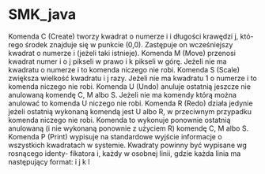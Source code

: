 # SMK_java

Komenda C (Create) tworzy kwadrat o numerze i i długości krawędzi j, któ-
rego środek znajduje się w punkcie (0,0). Zastępuje on wcześniejszy kwadrat o
numerze i (jeżeli taki istnieje).
Komenda M (Move) przenosi kwadrat numer i o j pikseli w prawo i k pikseli w
górę. Jeżeli nie ma kwadratu o numerze i to komenda niczego nie robi.
Komenda S (Scale) zwiększa wielkość kwadratu i j razy. Jeżeli nie ma kwadratu
1
o numerze i to komenda niczego nie robi.
Komenda U (Undo) anuluje ostatnią jeszcze nie anulowaną komendę C, M albo
S. Jeżeli nie ma komendy którą można anulować to komenda U niczego nie robi.
Komenda R (Redo) działa jedynie jeżeli ostatnią wykonaną komendą jest U albo
R, w przeciwnym przypadku komenda niczego nie robi. Komenda to wykonuje
ponownie ostatnią anulowaną (i nie wykonaną ponownie z użyciem R) komendę
C, M albo S.
Komenda P (Print) wypisuje na standardowe wyjście informacje o wszystkich
kwadratach w systemie. Kwadraty powinny być wypisane wg rosnącego identy-
fikatora i, każdy w osobnej linii, gdzie każda linia ma następujący format:
i j k l
